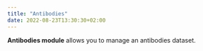```yaml
---
title: "Antibodies"
date: 2022-08-23T13:30:30+02:00
---
```


**Antibodies module** allows you to manage an antibodies dataset.
